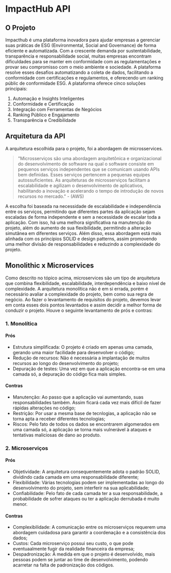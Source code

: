 # ImpactHub API

## O Projeto
Impacthub é uma plataforma inovadora para ajudar empresas a gerenciar suas práticas de ESG (Environmental, Social and Governance) de forma eficiente e automatizada. Com a crescente demanda por sustentabilidade, transparência e responsabilidade social, muitas empresas encontram dificuldades para se manter em conformidade com as regulamentações e provar seu compromisso com o meio ambiente e sociedade. A plataforma resolve esses desafios automatizando a coleta de dados, facilitando a conformidade com certificações e regulamentos, e oferecendo um ranking públic de conformidade ESG. A plataforma oferece cinco soluções principais:
1. Automação e Insights Inteligentes
2. Conformidade e Certificação
3. Integração com Ferramentas de Negócios
4. Ranking Público e Engajamento
5. Transparência e Credibilidade

## Arquitetura da API
A arquitetura escolhida para o projeto, foi a abordagem de microsservices.
> "Microsserviços são uma abordagem arquitetônica e organizacional do desenvolvimento de software na qual o software consiste em pequenos serviços independentes que se comunicam usando APIs bem definidas. Esses serviços pertencem a pequenas equipes autossuficientes. As arquiteturas de microsserviços facilitam a escalabilidade e agilizam o desenvolvimento de aplicativos, habilitando a inovação e acelerando o tempo de introdução de novos recursos no mercado."  - (AWS) 

A escolha foi baseada na necessidade de escalabilidade e independência entre os serviços, permitindo que diferentes partes da aplicação sejam escaladas de forma independente e sem a necessidade de escalar toda a aplicação. Com isso, há uma melhora significativa na manutenção do projeto, além do aumento de sua flexibilidade, permitindo a alteração simutânea em diferentes serviços. Além disso, essa abordagem está mais alinhada com os princípios SOLID e design patterns, assim promovendo uma melhor divisão de responsabilidades e reduzindo a complexidade do projeto.


## Monolithic x Microservices
Como descrito no tópico acima, microservices são um tipo de arquitetura que combina flexibilidade, escalabilidade, interdependência e baixo nível de complexidade. A arquitetura monolítica não é em si errada, porém é necessário avaliar a complexidade do projeto, bem como sua regra de negócio. Ao fazer o levantamento de requisitos do projeto, devemos levar em conta esses dois pontos levantados e assim decidir a melhor forma de conduzir o projeto. Houve o seguinte levantamento de prós e contras:
### 1. Monolítica
#### Prós
  - Estrutura simplificada: O projeto é criado em apenas uma camada, gerando uma maior facilidade para desenvolver o código;
  - Redução de recursos: Não é necessária a implantação de muitos recursos ao longo do desenvolvimento do projeto;
  - Depuração de testes: Uma vez em que a aplicação encontra-se em uma camada só, a depuração do código fica mais simples.
#### Contras
  - Manutenção: Ao passo que a aplicação vai aumentando, suas responsabilidades também. Assim ficará cada vez mais difícil de fazer rápidas alterações no código;
  - Restrição: Por usar a mesma base de tecnlogias, a aplicação não se torna apta a receber diferentes tecnologias;
  - Riscos: Pelo fato de todos os dados se encontrarem algomerados em uma camada só, a aplicação se torna mais vulnerável à ataques e tentativas maliciosas de dano ao produto.
### 2. Microserviços
#### Prós
  - Objetividade: A arquitetura consequentemente adota o padrão SOLID, dividindo cada camada em uma responsabilidade diferente;
  - Flexibilidade: Várias tecnologias podem ser implementadas ao longo do desenvolvimento do projeto, sem interferir na sua aplicabilidade;
  - Confiabilidade: Pelo fato de cada camada ter a sua responsabilidade, a probabilidade de sofrer ataques ou ter a aplicação derrubada é muito menor.
#### Contras
  - Complexibilidade: A comunicação entre os microserviços requerem uma abordagem cuidadosa para garantir a coordenação e a consistência dos dados;
  - Custos: Cada microserviço possui seu custo, o que pode eventuaalmente fugir da realidade financeira da empresa;
  - Despadronização: À medida em que o projeto é desenvolvido, mais pessoas podem se juntar ao time de desenvolvimento, podendo acarretar na falta de padronização dos códigos.


